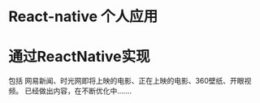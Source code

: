 # React-native 个人应用
# 通过ReactNative实现


包括 网易新闻、时光网即将上映的电影、正在上映的电影、360壁纸、开眼视频。
已经做出内容，在不断优化中.......
